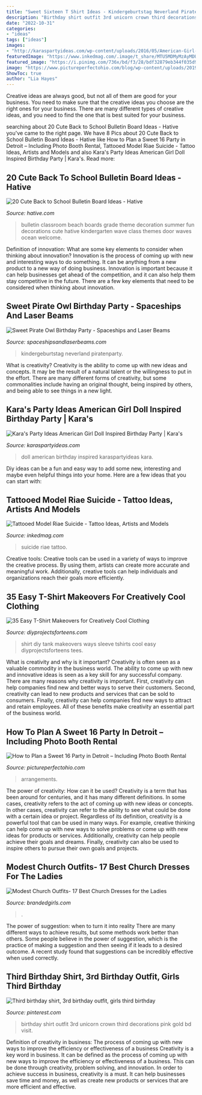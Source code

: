 ```yaml
---
title: "Sweet Sixteen T Shirt Ideas - Kindergeburtstag Neverland Piratenparty"
description: "Birthday shirt outfit 3rd unicorn crown third decorations pink gold bd visit"
date: "2022-10-31"
categories:
- "ideas"
tags: ["ideas"]
images:
- "http://karaspartyideas.com/wp-content/uploads/2016/05/American-Girl-Doll-Inspired-Birthday-Party-via-Karas-Party-Ideas-KarasPartyIdeas.com15.jpeg"
featuredImage: "https://www.inkedmag.com/.image/t_share/MTU5MDMyMzAyMDU5MDcxMTI1/feature.jpg"
featured_image: "https://i.pinimg.com/736x/bd/f3/28/bdf32879eb344f035d9b62beb067560c.jpg"
image: "https://www.pictureperfectohio.com/blog/wp-content/uploads/2019/11/IMG_2488.jpg"
ShowToc: true
author: "Lia Hayes"
---
```



Creative ideas are always good, but not all of them are good for your business. You need to make sure that the creative ideas you choose are the right ones for your business. There are many different types of creative ideas, and you need to find the one that is best suited for your business.

	

		
searching about 20 Cute Back to School Bulletin Board Ideas - Hative you've came to the right page. We have 8 Pics about 20 Cute Back to School Bulletin Board Ideas - Hative like How to Plan a Sweet 16 Party in Detroit – Including Photo Booth Rental, Tattooed Model Riae Suicide - Tattoo Ideas, Artists and Models and also Kara&#039;s Party Ideas American Girl Doll Inspired Birthday Party | Kara&#039;s. Read more:
		
    
## 20 Cute Back To School Bulletin Board Ideas - Hative

<img loading=lazy src="https://hative.com/wp-content/uploads/2014/06/back-to-school-ideas/4-waves-of-fun-bulletin-board.jpg" onerror="this.onerror=null;this.src='https://tse3.mm.bing.net/th?id=OIP.Fei76wcBU24k7JKPf6PURwHaE2&amp;pid=15.1';" alt="20 Cute Back to School Bulletin Board Ideas - Hative">

_Source: hative.com_

>bulletin classroom beach boards grade theme decoration summer fun decorations cute hative kindergarten wave class themes door waves ocean welcome. 

	

Definition of innovation: What are some key elements to consider when thinking about innovation?
Innovation is the process of coming up with new and interesting ways to do something. It can be anything from a new product to a new way of doing business. Innovation is important because it can help businesses get ahead of the competition, and it can also help them stay competitive in the future.
There are a few key elements that need to be considered when thinking about innovation.

    
## Sweet Pirate Owl Birthday Party - Spaceships And Laser Beams

<img loading=lazy src="https://spaceshipsandlaserbeams.com/wp-content/uploads/2015/09/boy-pirate-birthday-party-ideas.jpg" onerror="this.onerror=null;this.src='https://tse4.mm.bing.net/th?id=OIP.te768BY8JVvGQx80rGzkWwHaLH&amp;pid=15.1';" alt="Sweet Pirate Owl Birthday Party - Spaceships and Laser Beams">

_Source: spaceshipsandlaserbeams.com_

>kindergeburtstag neverland piratenparty. 

	

What is creativity?
Creativity is the ability to come up with new ideas and concepts. It may be the result of a natural talent or the willingness to put in the effort. There are many different forms of creativity, but some commonalities include having an original thought, being inspired by others, and being able to see things in a new light.

    
## Kara&#039;s Party Ideas American Girl Doll Inspired Birthday Party | Kara&#039;s

<img loading=lazy src="http://karaspartyideas.com/wp-content/uploads/2016/05/American-Girl-Doll-Inspired-Birthday-Party-via-Karas-Party-Ideas-KarasPartyIdeas.com15.jpeg" onerror="this.onerror=null;this.src='https://tse1.mm.bing.net/th?id=OIP.bl5Notdsv-cisBQSH3RCoQHaLH&amp;pid=15.1';" alt="Kara&#039;s Party Ideas American Girl Doll Inspired Birthday Party | Kara&#039;s">

_Source: karaspartyideas.com_

>doll american birthday inspired karaspartyideas kara. 

	

Diy ideas can be a fun and easy way to add some new, interesting and maybe even helpful things into your home. Here are a few ideas that you can start with: 

    
## Tattooed Model Riae Suicide - Tattoo Ideas, Artists And Models

<img loading=lazy src="https://www.inkedmag.com/.image/t_share/MTU5MDMyMzAyMDU5MDcxMTI1/feature.jpg" onerror="this.onerror=null;this.src='https://tse4.mm.bing.net/th?id=OIP.xCNNqfqkv9PLQ3KAnLxXFwHaHa&amp;pid=15.1';" alt="Tattooed Model Riae Suicide - Tattoo Ideas, Artists and Models">

_Source: inkedmag.com_

>suicide riae tattoo. 

	

Creative tools:
Creative tools can be used in a variety of ways to improve the creative process. By using them, artists can create more accurate and meaningful work. Additionally, creative tools can help individuals and organizations reach their goals more efficiently.

    
## 35 Easy T-Shirt Makeovers For Creatively Cool Clothing

<img loading=lazy src="http://diyprojectsforteens.com/wp-content/uploads/2017/09/DIY-Tank-Top-From-A-T-Shirt.jpg" onerror="this.onerror=null;this.src='https://tse3.mm.bing.net/th?id=OIP.lnyhlyiAxlxx9MhL84tGfwHaNM&amp;pid=15.1';" alt="35 Easy T-Shirt Makeovers for Creatively Cool Clothing">

_Source: diyprojectsforteens.com_

>shirt diy tank makeovers ways sleeve tshirts cool easy diyprojectsforteens tees. 

	

What is creativity and why is it important?
Creativity is often seen as a valuable commodity in the business world. The ability to come up with new and innovative ideas is seen as a key skill for any successful company. There are many reasons why creativity is important. First, creativity can help companies find new and better ways to serve their customers. Second, creativity can lead to new products and services that can be sold to consumers. Finally, creativity can help companies find new ways to attract and retain employees. All of these benefits make creativity an essential part of the business world.

    
## How To Plan A Sweet 16 Party In Detroit – Including Photo Booth Rental

<img loading=lazy src="https://www.pictureperfectohio.com/blog/wp-content/uploads/2019/11/IMG_2488.jpg" onerror="this.onerror=null;this.src='https://tse2.mm.bing.net/th?id=OIP.GcDVpSjAgElkFGxBXWKRGAHaE7&amp;pid=15.1';" alt="How to Plan a Sweet 16 Party in Detroit – Including Photo Booth Rental">

_Source: pictureperfectohio.com_

>arrangements. 

	

The power of creativity: How can it be used?
Creativity is a term that has been around for centuries, and it has many different definitions. In some cases, creativity refers to the act of coming up with new ideas or concepts. In other cases, creativity can refer to the ability to see what could be done with a certain idea or project. Regardless of its definition, creativity is a powerful tool that can be used in many ways. For example, creative thinking can help come up with new ways to solve problems or come up with new ideas for products or services. Additionally, creativity can help people achieve their goals and dreams. Finally, creativity can also be used to inspire others to pursue their own goals and projects.

    
## Modest Church Outfits- 17 Best Church Dresses For The Ladies

<img loading=lazy src="https://www.brandedgirls.com/wp-content/uploads/2017/02/t-shirt-skirt.jpg" onerror="this.onerror=null;this.src='https://tse4.mm.bing.net/th?id=OIP.EDlTvsoixEDgCBXpzNScIAHaLH&amp;pid=15.1';" alt="Modest Church Outfits- 17 Best Church Dresses for the Ladies">

_Source: brandedgirls.com_

>. 

	

The power of suggestion: when to turn it into reality
There are many different ways to achieve results, but some methods work better than others. Some people believe in the power of suggestion, which is the practice of making a suggestion and then seeing if it leads to a desired outcome. A recent study found that suggestions can be incredibly effective when used correctly.

    
## Third Birthday Shirt, 3rd Birthday Outfit, Girls Third Birthday

<img loading=lazy src="https://i.pinimg.com/736x/bd/f3/28/bdf32879eb344f035d9b62beb067560c.jpg" onerror="this.onerror=null;this.src='https://tse1.mm.bing.net/th?id=OIP.L6sx4LBa376aYhsdr1cZZwHaJ4&amp;pid=15.1';" alt="Third birthday shirt, 3rd birthday outfit, girls third birthday">

_Source: pinterest.com_

>birthday shirt outfit 3rd unicorn crown third decorations pink gold bd visit. 

	

Definition of creativity in business: The process of coming up with new ways to improve the efficiency or effectiveness of a business
Creativity is a key word in business. It can be defined as the process of coming up with new ways to improve the efficiency or effectiveness of a business. This can be done through creativity, problem solving, and innovation. 
In order to achieve success in business, creativity is a must. It can help businesses save time and money, as well as create new products or services that are more efficient and effective.

